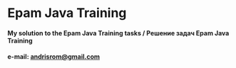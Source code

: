 # Epam Java Training
#### My solution to the Epam Java Training tasks / Решение задач Epam Java Training
#### e-mail: andrisrom@gmail.com
